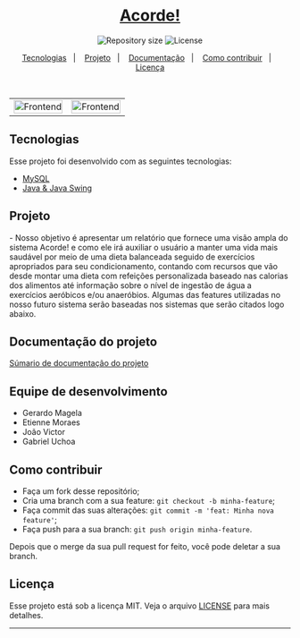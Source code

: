 <h1 align="center">
   <a href="https://github.com/GerardoFilho/SistemaAcorde">Acorde!</a>
</h1>
<p align="center">

  <img alt="Repository size" src="https://img.shields.io/github/repo-size/GerardoFilho/SistemaAcorde.svg">

  <img alt="License" src="https://img.shields.io/badge/license-MIT-brightgreen">
</p>

<p align="center">
  <a href="#-tecnologias">Tecnologias</a>&nbsp;&nbsp;&nbsp;|&nbsp;&nbsp;&nbsp;
  <a href="#-projeto">Projeto</a>&nbsp;&nbsp;&nbsp;|&nbsp;&nbsp;&nbsp;
  <a href="#-documentação-do-projeto">Documentação</a>&nbsp;&nbsp;&nbsp;|&nbsp;&nbsp;&nbsp;
  <a href="#-como-contribuir">Como contribuir</a>&nbsp;&nbsp;&nbsp;|&nbsp;&nbsp;&nbsp;
  <a href="#-licença">Licença</a>
</p>

<br>

<p align="center">
  <table style="border: 0px;">
     <td>
  <img alt="Frontend" src="/impressões/Login.png" width="100%" style="float:right;">
     </td>
     <td>
  <img alt="Frontend" src="/impressões/Cadastro.png" width="100%" style="float:left;">
     </td>
  </table>
</p>

## Tecnologias

Esse projeto foi desenvolvido com as seguintes tecnologias:

- [MySQL](https://www.mysql.com/)
- [Java & Java Swing](https://www.oracle.com/br/java/technologies/)

## Projeto
<p>
- Nosso objetivo é apresentar um relatório que fornece uma visão ampla do sistema Acorde!  e como  ele irá auxiliar o usuário a manter uma vida mais saudável por meio de  uma dieta balanceada seguido de exercícios apropriados para seu condicionamento, contando com recursos que vão desde montar uma dieta com refeições personalizada baseado nas  calorias dos alimentos até informação sobre o nível de ingestão de água a exercícios aeróbicos e/ou anaeróbios. Algumas das features utilizadas no nosso futuro sistema serão baseadas nos sistemas que serão citados logo abaixo.
</p>


## Documentação do projeto
  
  <a href="https://github.com/GerardoFilho/SistemaAcorde.io/blob/master/Acorde!%20Doc%20versao%202.0.pdf">Súmario de documentação do projeto</a>
  
## Equipe de desenvolvimento

- Gerardo Magela
- Etienne Moraes
- João Victor
- Gabriel Uchoa

## Como contribuir

- Faça um fork desse repositório;
- Cria uma branch com a sua feature: `git checkout -b minha-feature`;
- Faça commit das suas alterações: `git commit -m 'feat: Minha nova feature'`;
- Faça push para a sua branch: `git push origin minha-feature`.

Depois que o merge da sua pull request for feito, você pode deletar a sua branch.

## Licença

Esse projeto está sob a licença MIT. Veja o arquivo [LICENSE](LICENSE) para mais detalhes.

---
